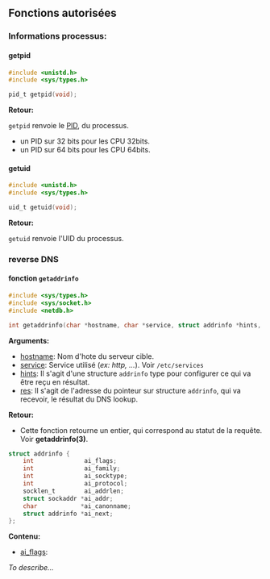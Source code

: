 ## Fonctions autorisées

### Informations processus:

#### getpid

```c
#include <unistd.h>
#include <sys/types.h>

pid_t getpid(void);
```

**Retour:**

`getpid` renvoie le [PID](https://fr.wikipedia.org/wiki/Identifiant_de_processus),
du  processus.

- un PID sur 32 bits pour les CPU 32bits.
- un PID sur 64 bits pour les CPU 64bits.

#### getuid

```c
#include <unistd.h>
#include <sys/types.h>

uid_t getuid(void);
```

**Retour:**

`getuid` renvoie l'UID du processus.


### reverse DNS

#### fonction `getaddrinfo`

```c
#include <sys/types.h>
#include <sys/socket.h>
#include <netdb.h>

int getaddrinfo(char *hostname, char *service, struct addrinfo *hints, struct addrinfo **res);
```

**Arguments:**

- <ins>hostname</ins>: Nom d'hote du serveur cible.
- <ins>service</ins>: Service utilisé (_ex: http, ..._). Voir `/etc/services`
- <ins>hints</ins>: Il s'agit d'une structure `addrinfo` type pour configurer ce qui va être reçu en résultat.
- <ins>res</ins>: Il s'agit de l'adresse du pointeur sur structure `addrinfo`, qui va recevoir, le résultat du DNS lookup.

**Retour:**

- Cette fonction retourne un entier, qui correspond au statut de la requête. Voir **getaddrinfo(3)**.

```c
struct addrinfo {
    int              ai_flags;
    int              ai_family;
    int              ai_socktype;
    int              ai_protocol;
    socklen_t        ai_addrlen;
    struct sockaddr *ai_addr;
    char            *ai_canonname;
    struct addrinfo *ai_next;
};
```

**Contenu:**
- <ins>ai_flags</ins>: 

_To describe..._


